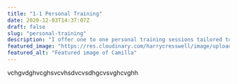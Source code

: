 ```yaml
---
title: "1-1 Personal Training"
date: 2020-12-03T14:37:07Z
draft: false
slug: "personal-training"
description: "I offer one to one personal training sessions tailored to your personal fitness goals."
featured_image: "https://res.cloudinary.com/harrycresswell/image/upload/v1607006817/camilla-cresswell-fitness-personal-training.jpg"
featured_alt: "Featured image of Camilla"
---
```


vchgvdghvcghsvcvhsdvcvsdhgcvsvghcvghh
